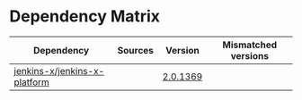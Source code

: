 # Dependency Matrix

Dependency | Sources | Version | Mismatched versions
---------- | ------- | ------- | -------------------
[jenkins-x/jenkins-x-platform](https://github.com/jenkins-x/jenkins-x-platform) |  | [2.0.1369](https://github.com/jenkins-x/jenkins-x-platform/releases/tag/v2.0.1369) | 
